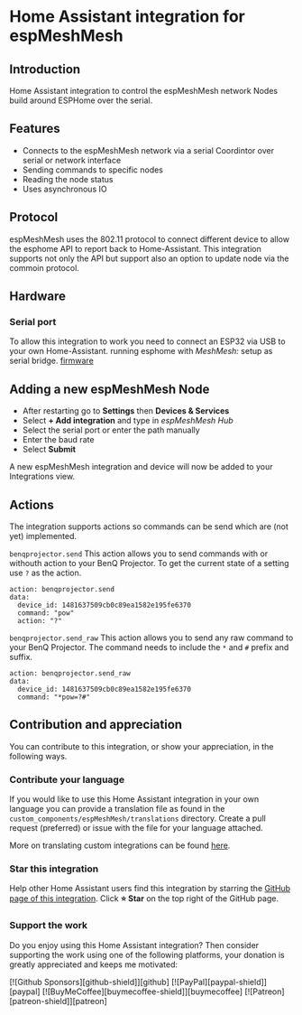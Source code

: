 # Home Assistant integration for espMeshMesh

## Introduction

Home Assistant integration to control the espMeshMesh network Nodes build around ESPHome over the serial.

## Features

* Connects to the espMeshMesh network via a serial Coordintor over serial or network interface
* Sending commands to specific nodes
* Reading the node status
* Uses asynchronous IO

## Protocol

espMeshMesh uses the 802.11 protocol to connect different device to allow the esphome API to report back to Home-Assistant. This
integration supports not only the API but support also an option to update node via the commoin protocol.

## Hardware

### Serial port

To allow this integration to work you need to connect an ESP32 via USB to your own Home-Assistant. running esphome with *MeshMesh:* setup as serial bridge. [firmware](https://github.com/EspMeshMesh/esphome-meshmesh/blob/main/coordinator-esp32-wroom32.yaml)

## Adding a new espMeshMesh Node

- After restarting go to **Settings** then **Devices & Services**
- Select **+ Add integration** and type in *espMeshMesh Hub*
- Select the serial port or enter the path manually
- Enter the baud rate
- Select **Submit**

A new espMeshMesh integration and device will now be added to your
Integrations view.

## Actions

The integration supports actions so commands can be send which are (not yet) implemented.

`benqprojector.send` This action allows you to send commands with or withouth action to your BenQ
Projector. To get the current state of a setting use `?` as the action.

```
action: benqprojector.send
data:
  device_id: 1481637509cb0c89ea1582e195fe6370
  command: "pow"
  action: "?"
```

`benqprojector.send_raw` This action allows you to send any raw command to your BenQ Projector. The
command needs to include the `*` and `#` prefix and suffix.

```
action: benqprojector.send_raw
data:
  device_id: 1481637509cb0c89ea1582e195fe6370
  command: "*pow=?#"
```

## Contribution and appreciation

You can contribute to this integration, or show your appreciation, in the following ways.

### Contribute your language

If you would like to use this Home Assistant integration in your own language you can provide a
translation file as found in the `custom_components/espMeshMesh/translations` directory. Create a
pull request (preferred) or issue with the file for your language attached.

More on translating custom integrations can be found
[here](https://developers.home-assistant.io/docs/internationalization/custom_integration/).

### Star this integration

Help other Home Assistant users find this integration by starring the [GitHub page of this integration](https://github.com/EspMeshMesh/esphome-meshmesh).
Click **⭐ Star** on the top right of the GitHub page.

### Support the work

Do you enjoy using this Home Assistant integration? Then consider supporting the work using one of
the following platforms, your donation is greatly appreciated and keeps me motivated:

[![Github Sponsors][github-shield]][github]
[![PayPal][paypal-shield]][paypal]
[![BuyMeCoffee][buymecoffee-shield]][buymecoffee]
[![Patreon][patreon-shield]][patreon]
